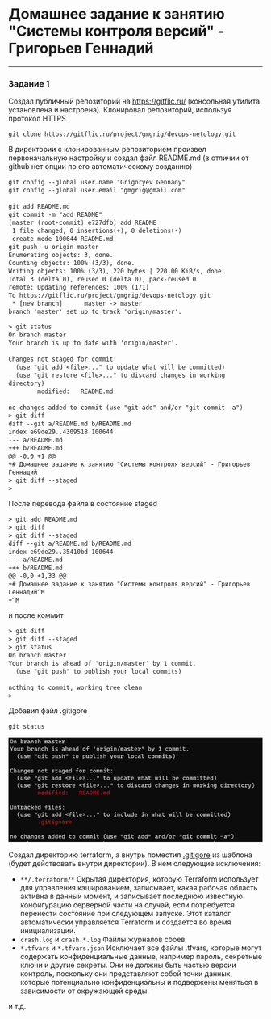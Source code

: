 # Домашнее задание к занятию "Системы контроля версий" - Григорьев Геннадий

---

### Задание 1

Создал публичный репозиторий на https://gitflic.ru/ (консольная утилита установлена и настроена). Клонировал репозиторий, используя протокол HTTPS
```
git clone https://gitflic.ru/project/gmgrig/devops-netology.git
```
В директории с клонированным репозиторием произвел первоначальную настройку и создал файл README.md (в отличии от github нет опции по его автоматическому созданию)

```
git config --global user.name "Grigoryev Gennady"
git config --global user.email "gmgrig@gmail.com"

git add README.md
git commit -m "add README"
[master (root-commit) e727dfb] add README
 1 file changed, 0 insertions(+), 0 deletions(-)
 create mode 100644 README.md
git push -u origin master
Enumerating objects: 3, done.
Counting objects: 100% (3/3), done.
Writing objects: 100% (3/3), 220 bytes | 220.00 KiB/s, done.
Total 3 (delta 0), reused 0 (delta 0), pack-reused 0
remote: Updating references: 100% (1/1)
To https://gitflic.ru/project/gmgrig/devops-netology.git
 * [new branch]      master -> master
branch 'master' set up to track 'origin/master'.
```

```
> git status
On branch master
Your branch is up to date with 'origin/master'.

Changes not staged for commit:
  (use "git add <file>..." to update what will be committed)
  (use "git restore <file>..." to discard changes in working directory)
        modified:   README.md

no changes added to commit (use "git add" and/or "git commit -a")
> git diff
diff --git a/README.md b/README.md
index e69de29..4309518 100644
--- a/README.md
+++ b/README.md
@@ -0,0 +1 @@
+# Домашнее задание к занятию "Системы контроля версий" - Григорьев Геннадий
> git diff --staged
>
```
После перевода файла в состояние staged
```
> git add README.md
> git diff
> git diff --staged
diff --git a/README.md b/README.md
index e69de29..35410bd 100644
--- a/README.md
+++ b/README.md
@@ -0,0 +1,33 @@
+# Домашнее задание к занятию "Системы контроля версий" - Григорьев Геннадий^M
+^M
```
и после коммит
```
> git diff
> git diff --staged
> git status
On branch master
Your branch is ahead of 'origin/master' by 1 commit.
  (use "git push" to publish your local commits)

nothing to commit, working tree clean
>
```
Добавил файл .gitigore

```
git status
```
![Скриншот 1](./img/img1.png)

Создал директорию terraform, а внутрь поместил [.gitigore](https://github.com/github/gitignore/blob/main/Terraform.gitignore) из шаблона (будет действовать внутри директории). В нем следующие исключения:
- `**/.terraform/*` Скрытая директория, которую Terraform использует для управления кэшированием, записывает, какая рабочая область активна в данный момент, и записывает последнюю известную конфигурацию серверной части на случай, если потребуется перенести состояние при следующем запуске. Этот каталог автоматически управляется Terraform и создается во время инициализации.
- `crash.log` и `crash.*.log` Файлы журналов сбоев.
- `*.tfvars` и `*.tfvars.json` Исключает все файлы .tfvars, которые могут содержать конфиденциальные данные, например пароль, секретные ключи и другие секреты. Они не должны быть частью версии контроль, поскольку они представляют собой точки данных, которые потенциально конфиденциальны и подвержены меняться в зависимости от окружающей среды.

и т.д.

